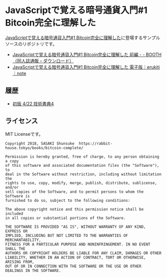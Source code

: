 # JavaScriptで覚える暗号通貨入門#1 Bitcoin完全に理解した

[JavaScriptで覚える暗号通貨入門#1 Bitcoin完全に理解した](https://rabbit-house.tokyo/books/bitcoin-complete/)に登場するサンプルソースのリポジトリです。

* [JavaScriptで覚える暗号通貨入門#1 Bitcoin完全に理解した 前編 - - BOOTH（同人誌通販・ダウンロード）](https://tk-rabbit-house.booth.pm/items/828671)
* [JavaScriptで覚える暗号通貨入門#1 Bitcoin完全に理解した 電子版｜erukiti｜note](https://note.mu/erukiti/n/n1177b759eb4c)

## 履歴

* [初版 4/22 技術書典4](https://github.com/erukiti/bitcoin-complete-sample/tree/1th-tbf4)

## ライセンス

MIT Licenseです。

```
Copyright 2018, SASAKI Shunsuke  https://rabbit-house.tokyo/books/bitcoin-complete/

Permission is hereby granted, free of charge, to any person obtaining a copy
of this software and associated documentation files (the "Software"), to 
deal in the Software without restriction, including without limitation the
rights to use, copy, modify, merge, publish, distribute, sublicense, and/or 
sell copies of the Software, and to permit persons to whom the Software is 
furnished to do so, subject to the following conditions:

The above copyright notice and this permission notice shall be included
in all copies or substantial portions of the Software.

THE SOFTWARE IS PROVIDED "AS IS", WITHOUT WARRANTY OF ANY KIND, EXPRESS OR
IMPLIED, INCLUDING BUT NOT LIMITED TO THE WARRANTIES OF MERCHANTABILITY,
FITNESS FOR A PARTICULAR PURPOSE AND NONINFRINGEMENT. IN NO EVENT SHALL THE
AUTHORS OR COPYRIGHT HOLDERS BE LIABLE FOR ANY CLAIM, DAMAGES OR OTHER 
LIABILITY, WHETHER IN AN ACTION OF CONTRACT, TORT OR OTHERWISE, ARISING FROM,
OUT OF OR IN CONNECTION WITH THE SOFTWARE OR THE USE OR OTHER 
DEALINGS IN THE SOFTWARE.
```
